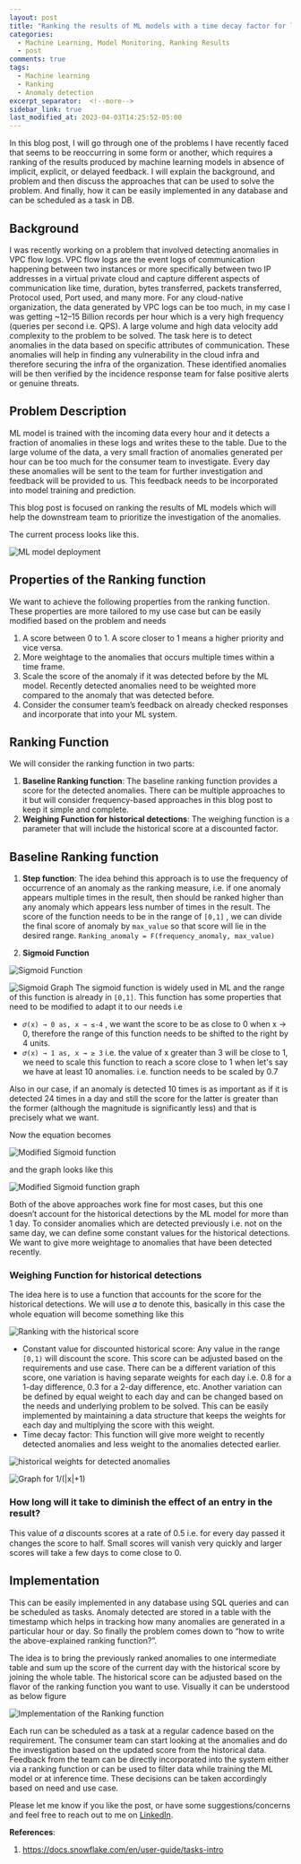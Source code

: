 ```yaml
---
layout: post
title: "Ranking the results of ML models with a time decay factor for large-scale Anomaly detection"
categories:
  - Machine Learning, Model Monitoring, Ranking Results
  - post
comments: true
tags:
  - Machine learning
  - Ranking
  - Anomaly detection
excerpt_separator:  <!--more-->
sidebar_link: true
last_modified_at: 2023-04-03T14:25:52-05:00
---
```


In this blog post, I will go through one of the problems I have recently faced that seems to be reoccurring in some form or another, which requires a ranking of the results produced by machine learning models in absence of implicit, explicit, or delayed feedback. I will explain the background, and problem and then discuss the approaches that can be used to solve the problem. And finally, how it can be easily implemented in any database and can be scheduled as a task in DB. <!--more-->

## Background

I was recently working on a problem that involved detecting anomalies in VPC flow logs. VPC flow logs are the event logs of communication happening between two instances or more specifically between two IP addresses in a virtual private cloud and capture different aspects of communication like time, duration, bytes transferred, packets transferred, Protocol used, Port used, and many more. For any cloud-native organization, the data generated by VPC logs can be too much, in my case I was getting ~12–15 Billion records per hour which is a very high frequency (queries per second i.e. QPS). A large volume and high data velocity add complexity to the problem to be solved. The task here is to detect anomalies in the data based on specific attributes of communication. These anomalies will help in finding any vulnerability in the cloud infra and therefore securing the infra of the organization. These identified anomalies will be then verified by the incidence response team for false positive alerts or genuine threats.

## Problem Description

ML model is trained with the incoming data every hour and it detects a fraction of anomalies in these logs and writes these to the table. Due to the large volume of the data, a very small fraction of anomalies generated per hour can be too much for the consumer team to investigate. Every day these anomalies will be sent to the team for further investigation and feedback will be provided to us. This feedback needs to be incorporated into model training and prediction.

This blog post is focused on ranking the results of ML models which will help the downstream team to prioritize the investigation of the anomalies.

The current process looks like this.

![ML model deployment]({{site.url}}/assets/image/Archicture.jpeg)

## Properties of the Ranking function

We want to achieve the following properties from the ranking function. These properties are more tailored to my use case but can be easily modified based on the problem and needs

1. A score between 0 to 1. A score closer to 1 means a higher priority and vice versa.
2. More weightage to the anomalies that occurs multiple times within a time frame.
3. Scale the score of the anomaly if it was detected before by the ML model. Recently detected anomalies need to be weighted more compared to the anomaly that was detected before.
4. Consider the consumer team’s feedback on already checked responses and incorporate that into your ML system.

## Ranking Function

We will consider the ranking function in two parts:

1. **Baseline Ranking function**: The baseline ranking function provides a score for the detected anomalies. There can be multiple approaches to it but will consider frequency-based approaches in this blog post to keep it simple and complete.
2. **Weighing Function for historical detections**: The weighing function is a parameter that will include the historical score at a discounted factor.

## Baseline Ranking function

1. **Step function**: The idea behind this approach is to use the frequency of occurrence of an anomaly as the ranking measure, i.e. if one anomaly appears multiple times in the result, then should be ranked higher than any anomaly which appears less number of times in the result. The score of the function needs to be in the range of `[0,1]` , we can divide the final score of anomaly by `max_value` so that score will lie in the desired range. `Ranking_anomaly = F(frequency_anomaly, max_value)`

2. **Sigmoid Function**

![Sigmoid Function]({{site.url}}/assets/image/Archicture.jpeg)

![Sigmoid Graph]({{site.url}}/assets/image/Archicture.jpeg)
The sigmoid function is widely used in ML and the range of this function is already in `[0,1]`. This function has some properties that need to be modified to adapt it to our needs i.e

- `𝜎(x) → 0 as, x → ≤-4` , we want the score to be as close to 0 when x → 0, therefore the range of this function needs to be shifted to the right by 4 units.
- `𝜎(x) → 1 as, x → ≥ 3` i.e. the value of x greater than 3 will be close to 1, we need to scale this function to reach a score close to 1 when let's say we have at least 10 anomalies. i.e. function needs to be scaled by 0.7

Also in our case, if an anomaly is detected 10 times is as important as if it is detected 24 times in a day and still the score for the latter is greater than the former (although the magnitude is significantly less) and that is precisely what we want.

Now the equation becomes

![Modified Sigmoid function]({{site.url}}/assets/image/Archicture.jpeg)

and the graph looks like this

![Modified Sigmoid function graph]({{site.url}}/assets/image/Archicture.jpeg)

Both of the above approaches work fine for most cases, but this one doesn’t account for the historical detections by the ML model for more than 1 day. To consider anomalies which are detected previously i.e. not on the same day, we can define some constant values for the historical detections. We want to give more weightage to anomalies that have been detected recently.

### Weighing Function for historical detections

The idea here is to use a function that accounts for the score for the historical detections. We will use 𝛼 to denote this, basically in this case the whole equation will become something like this

![Ranking with the historical score]({{site.url}}/assets/image/Archicture.jpeg)

- Constant value for discounted historical score: Any value in the range `[0,1)` will discount the score. This score can be adjusted based on the requirements and use case. There can be a different variation of this score, one variation is having separate weights for each day i.e. 0.8 for a 1-day difference, 0.3 for a 2-day difference, etc. Another variation can be defined by equal weight to each day and can be changed based on the needs and underlying problem to be solved. This can be easily implemented by maintaining a data structure that keeps the weights for each day and multiplying the score with this weight.
- Time decay factor: This function will give more weight to recently detected anomalies and less weight to the anomalies detected earlier.

![historical weights for detected anomalies]({{site.url}}/assets/image/Archicture.jpeg)

![Graph for 1/(|x|+1)]({{site.url}}/assets/image/Archicture.jpeg)

### How long will it take to diminish the effect of an entry in the result?

This value of 𝛼 discounts scores at a rate of 0.5 i.e. for every day passed it changes the score to half. Small scores will vanish very quickly and larger scores will take a few days to come close to 0.

## Implementation

This can be easily implemented in any database using SQL queries and can be scheduled as tasks. Anomaly detected are stored in a table with the timestamp which helps in tracking how many anomalies are generated in a particular hour or day. So finally the problem comes down to “how to write the above-explained ranking function?”.

The idea is to bring the previously ranked anomalies to one intermediate table and sum up the score of the current day with the historical score by joining the whole table. The historical score can be adjusted based on the flavor of the ranking function you want to use. Visually it can be understood as below figure

![Implementation of the Ranking function]({{site.url}}/assets/image/Archicture.jpeg)

Each run can be scheduled as a task at a regular cadence based on the requirement. The consumer team can start looking at the anomalies and do the investigation based on the updated score from the historical data. Feedback from the team can be directly incorporated into the system either via a ranking function or can be used to filter data while training the ML model or at inference time. These decisions can be taken accordingly based on need and use case.

Please let me know if you like the post, or have some suggestions/concerns and feel free to reach out to me on [LinkedIn](https://www.linkedin.com/in/aditya00kumar/).

**References**:

1. <https://docs.snowflake.com/en/user-guide/tasks-intro>
